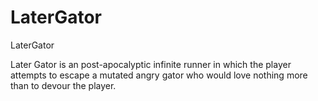 # LaterGator
LaterGator


Later Gator is an post-apocalyptic infinite runner in which the player attempts to escape a mutated angry gator who would love nothing more than to devour the player.
